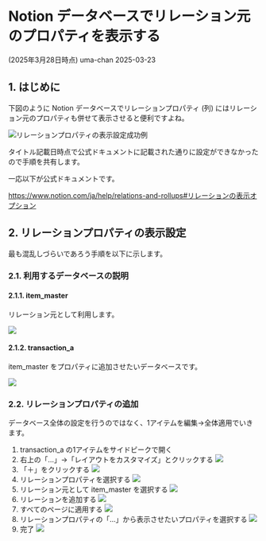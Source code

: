 # Notion データベースでリレーション元のプロパティを表示する
(2025年3月28日時点)
uma-chan
2025-03-23

## 1. はじめに

下図のように Notion データベースでリレーションプロパティ (列)
にはリレーション元のプロパティも併せて表示させると便利ですよね。

![リレーションプロパティの表示設定成功例](../assets/2025-03-28-display-notion-relation-property-as-section/goal.png)

タイトル記載日時点で公式ドキュメントに記載された通りに設定ができなかったので手順を共有します。

一応以下が公式ドキュメントです。

<https://www.notion.com/ja/help/relations-and-rollups#リレーションの表示オプション>

## 2. リレーションプロパティの表示設定

最も混乱しづらいであろう手順を以下に示します。

### 2.1. 利用するデータベースの説明

#### 2.1.1. item_master

リレーション元として利用します。

![](../assets/2025-03-28-display-notion-relation-property-as-section/item_master.png)

#### 2.1.2. transaction_a

item_master をプロパティに追加させたいデータベースです。

![](../assets/2025-03-28-display-notion-relation-property-as-section/transaction_a.png)

### 2.2. リレーションプロパティの追加

データベース全体の設定を行うのではなく、1アイテムを編集→全体適用でいきます。

1.  transaction_a の1アイテムをサイドピークで開く
2.  右上の「…」→「レイアウトをカスタマイズ」とクリックする
    ![](../assets/2025-03-28-display-notion-relation-property-as-section/01-customize-layout.png)
3.  「＋」をクリックする
    ![](../assets/2025-03-28-display-notion-relation-property-as-section/02-click-plus.png)
4.  リレーションプロパティを選択する
    ![](../assets/2025-03-28-display-notion-relation-property-as-section/03-add-relation.png)
5.  リレーション元として item_master を選択する
    ![](../assets/2025-03-28-display-notion-relation-property-as-section/04-add-item-master.png)
6.  リレーションを追加する
    ![](../assets/2025-03-28-display-notion-relation-property-as-section/05-add-relation.png)
7.  すべてのページに適用する
    ![](../assets/2025-03-28-display-notion-relation-property-as-section/06-apply.png)
8.  リレーションプロパティの「…」から表示させたいプロパティを選択する
    ![](../assets/2025-03-28-display-notion-relation-property-as-section/07-set-property.png)
9.  完了
    ![](../assets/2025-03-28-display-notion-relation-property-as-section/goal.png)
